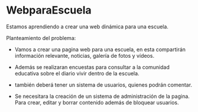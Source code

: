 # WebparaEscuela
Estamos aprendiendo a crear una web dinámica para una escuela.

Planteamiento del problema:

- Vamos a crear una pagina web para una escuela, en esta compartirán información relevante, noticias, galería de fotos y vídeos.
- Además se realizaran encuestas para consultar a la comunidad educativa sobre el diario vivir dentro de la escuela.
- también deberá tener un sistema de usuarios, quienes podrán comentar.

- Se necesitara la creación de un sistema de administración de la pagina. Para crear, editar y borrar contenido además de
bloquear usuarios.

